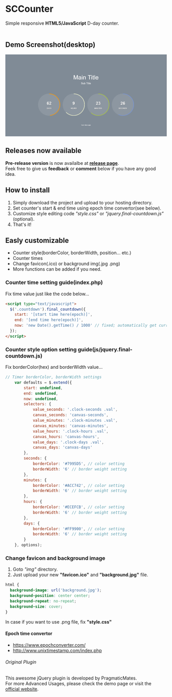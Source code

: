 # SCCounter
Simple responsive **HTML5/JavaScript** D-day counter.<br><br>
## Demo Screenshot(desktop)
![DEMO IMG](https://github.com/SoyaNyan/SCCounter/blob/master/demo.PNG)
## Releases now available
**Pre-release version** is now availalbe at [**release page**](https://github.com/SoyaNyan/SCCounter/releases). <br>
Feek free to give us **feedback** or **comment** below if you have any good idea.
## How to install
1. Simply download the project and upload to your hosting directory.
2. Set counter's start & end time using epoch time convertor(see below).
3. Customize style editing code *"style.css"* or *"jquery.final-countdown.js"*(optional).
4. That's it!
## Easly customizable
* Counter style(borderColor, borderWidth, position... etc.)
* Counter times
* Change favicon(.ico) or background img(.jpg .png)
* More functions can be added if you need.
### Counter time setting guide(index.php)
Fix time value just like the code below...
```html
<script type="text/javascript">
  $('.countdown').final_countdown({
    start: '[start time here(epoch)]',
    end: '[end time here(epoch)]',
    now: 'new Date().getTime() / 1000' // fixed; automatically get current time from system
  });
</script>
```
### Counter style option setting guide(js/jquery.final-countdown.js)
Fix borderColor(hex) and borderWidth value...
```javascript
// Timer borderColor, borderWidth settings
    var defaults = $.extend({
        start: undefined,
        end: undefined,
        now: undefined,
        selectors: {
            value_seconds: '.clock-seconds .val',
            canvas_seconds: 'canvas-seconds',
            value_minutes: '.clock-minutes .val',
            canvas_minutes: 'canvas-minutes',
            value_hours: '.clock-hours .val',
            canvas_hours: 'canvas-hours',
            value_days: '.clock-days .val',
            canvas_days: 'canvas-days'
        },
        seconds: {
            borderColor: '#7995D5', // color setting
            borderWidth: '6' // border weight setting
        },
        minutes: {
            borderColor: '#ACC742', // color setting
            borderWidth: '6' // border weight setting
        },
        hours: {
            borderColor: '#ECEFCB', // color setting
            borderWidth: '6' // border weight setting
        },
        days: {
            borderColor: '#FF9900', // color setting
            borderWidth: '6' // border weight setting
        }
    }, options);
```
### Change favicon and background image
1. Goto *"img"* directory.
2. Just upload your new **"favicon.ico"** and **"background.jpg"** file.
```css
html {
  background-image: url('background.jpg');
  background-position: center center;
  background-repeat: no-repeat;
  background-size: cover;
}
```
In case if you want to use .png file, fix **"style.css"**
#### Epoch time convertor
* <https://www.epochconverter.com/>
* <http://www.unixtimestamp.com/index.php>
###### Original Plugin
This awesome jQuery plugin is developed by PragmaticMates. <br>
For more Advanced Usages, please check the demo page or visit the [official website](http://www.jqueryscript.net/time-clock/Modern-Circular-jQuery-Countdown-Timer-Plugin-Final-Countdown.html).
